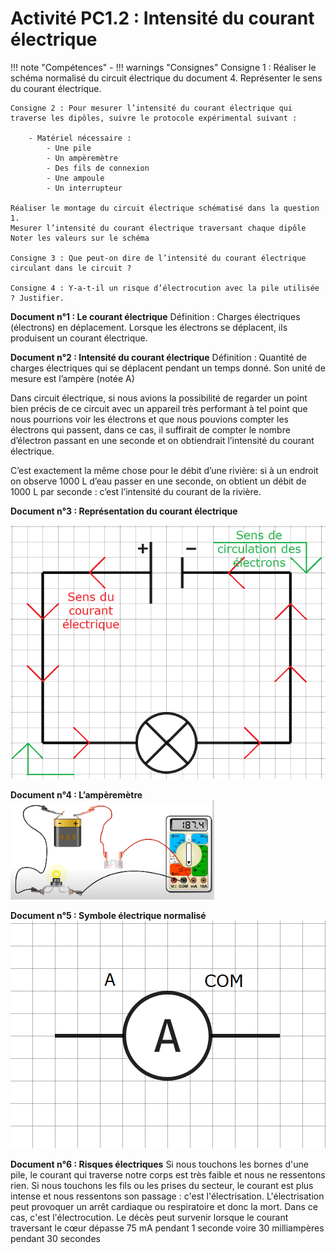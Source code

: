 # Activité PC1.2 : Intensité du courant électrique

!!! note "Compétences"
    - 
!!! warnings "Consignes"
    Consigne 1 : Réaliser le schéma normalisé du circuit électrique du document 4. Représenter le sens du courant électrique.

    Consigne 2 : Pour mesurer l’intensité du courant électrique qui traverse les dipôles, suivre le protocole expérimental suivant :
        
        - Matériel nécessaire :
            - Une pile
            - Un ampèremètre
            - Des fils de connexion
            - Une ampoule
            - Un interrupteur

    Réaliser le montage du circuit électrique schématisé dans la question 1.
    Mesurer l’intensité du courant électrique traversant chaque dipôle
    Noter les valeurs sur le schéma

    Consigne 3 : Que peut-on dire de l’intensité du courant électrique circulant dans le circuit ?

    Consigne 4 : Y-a-t-il un risque d’électrocution avec la pile utilisée ? Justifier. 




**Document n°1 : Le courant électrique**
Définition : Charges électriques (électrons) en déplacement. Lorsque les électrons se déplacent, ils produisent un courant électrique.

**Document n°2 : Intensité du courant électrique**
Définition : Quantité de charges électriques qui se déplacent pendant un temps donné. Son unité de mesure est l’ampère (notée A)

Dans circuit électrique, si nous avions la possibilité de regarder un point bien précis de ce circuit avec un appareil très performant à tel point que nous pourrions voir les électrons et que nous pouvions compter les électrons qui passent, dans ce cas, il suffirait de compter le nombre d’électron passant en une seconde et on obtiendrait l’intensité du courant électrique.

C’est exactement la même chose pour le débit d’une rivière: si à un endroit on observe 1000 L d’eau passer en une seconde, on obtient un débit de 1000 L par seconde : c’est l’intensité du courant de la rivière.


**Document n°3 : Représentation du courant électrique**


![](Pictures/schemaCourantElectrique.png)

**Document n°4 : L’ampèremètre**
![](Pictures/mesureCourantelectrique.png)

**Document n°5 : Symbole électrique normalisé**
![](Pictures/schemaAmperemetre.png)

**Document n°6 : Risques électriques**
Si nous touchons les bornes d'une pile, le courant qui traverse notre corps est très faible et nous ne ressentons rien. Si nous touchons les fils ou les prises du secteur, le courant est plus intense et nous ressentons son passage : c'est l'électrisation. L'électrisation peut provoquer un arrêt cardiaque ou respiratoire et donc la mort. Dans ce cas, c'est l'électrocution.
Le décès peut survenir lorsque le courant traversant le cœur dépasse 75 mA pendant 1 seconde voire 30 milliampères pendant 30 secondes
